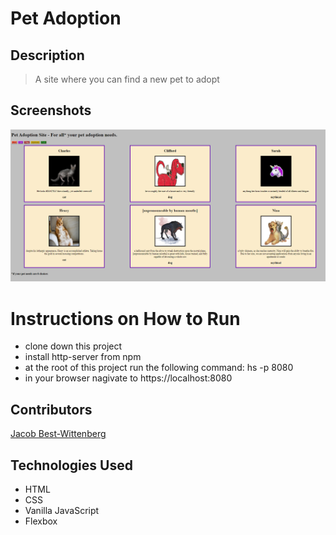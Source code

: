 # Pet Adoption

## Description
> A site where you can find a new pet to adopt

## Screenshots
![screenshot of pet cards](https://raw.githubusercontent.com/jacob-bw/pet-adoption/master/pet-adoption-screenshot.png)

# Instructions on How to Run
* clone down this project
* install http-server from npm
* at the root of this project run the following command: hs -p 8080
* in your browser nagivate to https://localhost:8080

## Contributors
[Jacob Best-Wittenberg](https://github.com/jacob-bw)

## Technologies Used
* HTML
* CSS
* Vanilla JavaScript
* Flexbox

